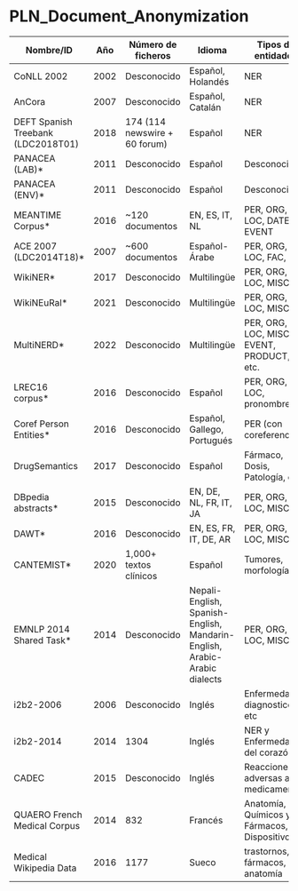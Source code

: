 # PLN_Document_Anonymization

| Nombre/ID                          | Año         | Número de ficheros            | Idioma                                                                    | Tipos de entidades                    | Médico |
| ---------------------------------- | ----------- | ----------------------------- | ------------------------------------------------------------------------- | ----------------------------------------- | ------ |
| CoNLL 2002                         | 2002        | Desconocido                   | Español, Holandés                                                         | NER                           | No     |
| AnCora                             | 2007        | Desconocido                   | Español, Catalán                                                          | NER                    | No     |
| DEFT Spanish Treebank (LDC2018T01) | 2018        | 174 (114 newswire + 60 forum) | Español                                                                   | NER                           | No     |
| PANACEA (LAB)*                      | 2011        | Desconocido                   | Español                                                                   | Desconocido                               | No     |
| PANACEA (ENV)*                      | 2011        | Desconocido                   | Español                                                                   | Desconocido                               | No     |
| MEANTIME Corpus*                    | 2016        | \~120 documentos              | EN, ES, IT, NL                                                            | PER, ORG, LOC, DATE, EVENT                | No     |
| ACE 2007 (LDC2014T18)*              | 2007        | \~600 documentos              | Español-Árabe                                                             | PER, ORG, LOC, FAC, GPE                   | No     |
| WikiNER*                            | 2017        | Desconocido                   | Multilingüe                                                               | PER, ORG, LOC, MISC                       | No     |
| WikiNEuRal*                         | 2021        | Desconocido                   | Multilingüe                                                               | PER, ORG, LOC, MISC                       | No     |
| MultiNERD*                          | 2022        | Desconocido                   | Multilingüe                                                               | PER, ORG, LOC, MISC, EVENT, PRODUCT, etc. | No     |
| LREC16 corpus*                      | 2016        | Desconocido                   | Español                                                                   | PER, ORG, LOC, pronombres                 | No     |
| Coref Person Entities*              | 2016        | Desconocido                   | Español, Gallego, Portugués                                               | PER (con coreferencia)                    | No     |
| DrugSemantics                      | 2017        | Desconocido                   | Español                                                                   | Fármaco, Dosis, Patología, etc.           | Sí     |
| DBpedia abstracts*                  | 2015        | Desconocido                   | EN, DE, NL, FR, IT, JA                                                    | PER, ORG, LOC, MISC                       | No     |
| DAWT*                               | 2016        | Desconocido                   | EN, ES, FR, IT, DE, AR                                                    | PER, ORG, LOC, MISC                       | No     |
| CANTEMIST*                          | 2020        | 1,000+ textos clínicos        | Español                                                                   | Tumores, morfología                       | Sí     |
| EMNLP 2014 Shared Task*             | 2014        | Desconocido                   | Nepali-English, Spanish-English, Mandarin-English, Arabic-Arabic dialects | PER, ORG, LOC, MISC                       | No     |
| i2b2-2006                          | 2006        | Desconocido                   | Inglés                                                                    | Enfermedades, diagnostico etc                  | Sí     |
| i2b2-2014                          | 2014        | 1304                   | Inglés                                                                    | NER y Enfermedades del corazón                   | Sí     |
| CADEC                              | 2015        | Desconocido                   | Inglés                                                                    | Reacciones adversas a medicamentos  | Sí     |
| QUAERO French Medical Corpus       | 2014    | 832                   | Francés                                                                   | Anatomía, Químicos y Fármacos, Dispositivos                        | Sí     |
| Medical Wikipedia Data             | 2016        | 1177                   | Sueco                                                                     | trastornos, fármacos, anatomía              | Sí     |

